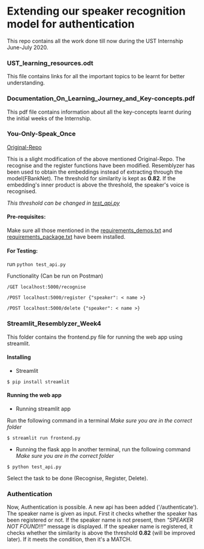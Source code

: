 # Extending our speaker recognition model for authentication

This repo contains all the work done till now during the UST Internship June-July 2020.

### UST_learning_resources.odt

This file contains links for all the important topics to be learnt for better understanding.

### Documentation_On_Learning_Journey_and_Key-concepts.pdf

This pdf file contains information about all the key-concepts learnt during the initial weeks of the Internship.


### You-Only-Speak_Once

[Original-Repo](https://github.com/sampathkethineedi/You-Only-Speak-Once/tree/master/fbank_net)

This is a slight modification of the above mentioned Original-Repo.
The recognise and the register functions have been modified. Resemblyzer has been used to obtain the embeddings instead of extracting through the model(FBankNet).
The threshold for similarity is kept as **0.82**. If the embedding's inner product is above the threshold, the speaker's voice is recognised.

*This threshold can be changed in [test_api.py](https://github.com/ust-ilabs/iitp-jun2020/blob/spk-recog/You-Only-Speak-Once/fbank_net/demo/test_api.py)*

#### Pre-requisites:
Make sure all those mentioned in the [requirements_demos.txt](https://github.com/ust-ilabs/iitp-jun2020/blob/spk-recog/You-Only-Speak-Once/fbank_net/demo/requirements_demos.txt) and [requirements_package.txt](https://github.com/ust-ilabs/iitp-jun2020/blob/spk-recog/You-Only-Speak-Once/fbank_net/demo/requirements_package.txt) have beem installed.
 
#### For Testing:

run `python test_api.py`

Functionality (Can be run on Postman)

`/GET localhost:5000/recognise`

`/POST localhost:5000/register {"speaker": < name >}`

`/POST localhost:5000/delete {"speaker": < name >}`

### Streamlit_Resemblyzer_Week4

This folder contains the frontend.py file for running the web app using streamlit.

#### Installing

- Streamlit

```
$ pip install streamlit
```

#### Running the web app 

- Running streamlit app

Run the following command in a terminal
*Make sure you are in the correct folder*
```
$ streamlit run frontend.py
```

- Running the flask app
In another terminal, run the following command
*Make sure you are in the correct folder*
```
$ python test_api.py
```

Select the task to be done (Recognise, Register, Delete).

### Authentication

Now, Authentication is possible. A new api has been added ('/authenticate').
The speaker name is given as input.
First it checks whether the speaker has been registered or not. If the speaker name is not present, then *"SPEAKER NOT FOUND!!!"* message is displayed.
If the speaker name is registered, it checks whether the similarity is above the threshold **0.82** (will be improved later). If it meets the condition, then it's a MATCH.
